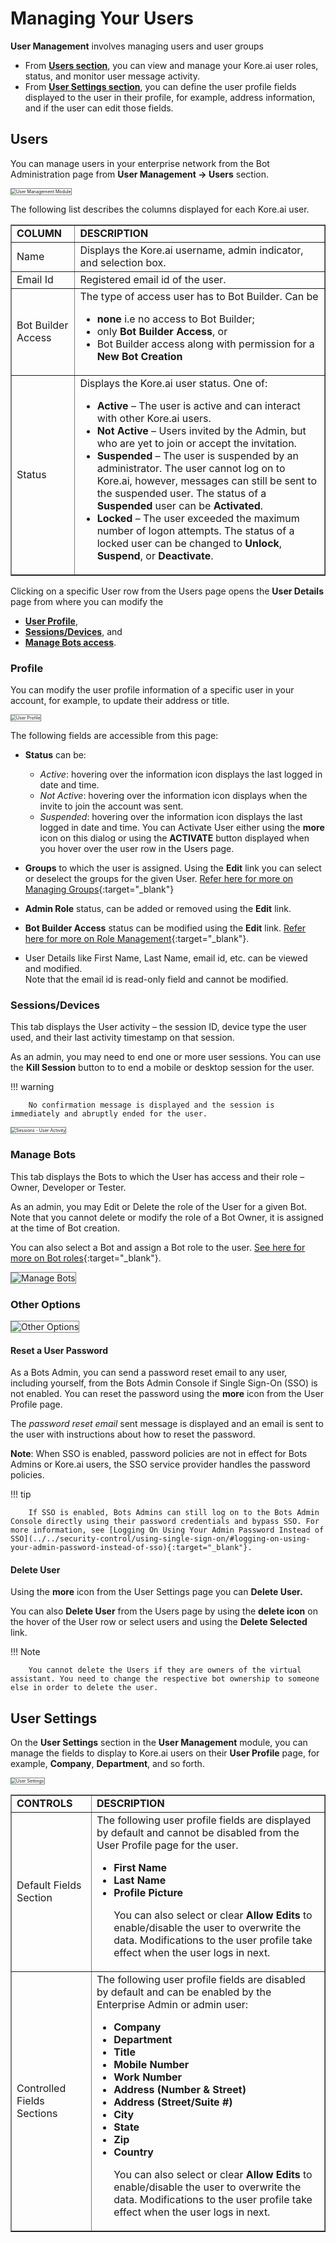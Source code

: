 # Managing Your Users

**User Management** involves managing users and user groups

* From **[Users section](#users)**, you can view and manage your Kore.ai user roles, status, and monitor user message activity.
* From **[User Settings section](#user-settings)**, you can define the user profile fields displayed to the user in their profile, for example, address information, and if the user can edit those fields.


## Users

You can manage users in your enterprise network from the Bot Administration page from **User Management -> Users** section.

<img src="../images/bac-users.png" alt="User Management Module" title="User Management Module" style="border: 1px solid gray;zoom:50%;"/>


The following list describes the columns displayed for each Kore.ai user.


<table border="1">
  <tr>
   <td><strong>COLUMN</strong>
   </td>
   <td><strong>DESCRIPTION</strong>
   </td>
  </tr>
  <tr>
   <td>Name
   </td>
   <td>Displays the Kore.ai username, admin indicator, and selection box.
   </td>
  </tr>
  <tr>
   <td>Email Id
   </td>
   <td>Registered email id of the user.
   </td>
  </tr>
  <tr>
   <td>Bot Builder Access
   </td>
   <td>The type of access user has to Bot Builder. Can be
<ul>

<li><strong>none</strong> i.e no access to Bot Builder;

<li>only <strong>Bot Builder Access</strong>, or

<li>Bot Builder access along with permission for a <strong>New Bot Creation</strong>
</li>
</ul>
   </td>
  </tr>
  <tr>
   <td>Status
   </td>
   <td>Displays the Kore.ai user status. One of:
<ul>

<li><strong>Active</strong> – The user is active and can interact with other Kore.ai users.

<li><strong>Not Active</strong> – Users invited by the Admin, but who are yet to join or accept the invitation.

<li><strong>Suspended</strong> – The user is suspended by an administrator. The user cannot log on to Kore.ai, however, messages can still be sent to the suspended user. The status of a <strong>Suspended </strong>user can be <strong>Activated</strong>.

<li><strong>Locked</strong> – The user exceeded the maximum number of logon attempts. The status of a locked user can be changed to <strong>Unlock</strong>, <strong>Suspend</strong>, or <strong>Deactivate</strong>.
</li>
</ul>
   </td>
  </tr>
</table>


Clicking on a specific User row from the Users page opens the **User Details** page from where you can modify the



* **[User Profile](#profile)**,
* **[Sessions/Devices](#sessionsdevices)**, and
* **[Manage Bots access](#manage-bots)**.


### Profile

You can modify the user profile information of a specific user in your account, for example, to update their address or title.

<img src="../images/bac-users-profile.png" alt="User Profile" title="User Profile" style="border: 1px solid gray;zoom:50%;"/>


The following fields are accessible from this page:

* **Status** can be:
    * _Active_: hovering over the information icon displays the last logged in date and time.
    * _Not Active_: hovering over the information icon displays when the invite to join the account was sent.
    * _Suspended_: hovering over the information icon displays the last logged in date and time. You can Activate User either using the **more** icon on this dialog or using the **ACTIVATE** button displayed when you hover over the user row in the Users page.

* **Groups** to which the user is assigned. Using the **Edit** link you can select or deselect the groups for the given User. [Refer here for more on Managing Groups](../managing-your-groups){:target="_blank"}
* **Admin Role** status, can be added or removed using the **Edit** link.
* **Bot Builder Access** status can be modified using the **Edit** link. [Refer here for more on Role Management](../role-management){:target="_blank"}.
* User Details like First Name, Last Name, email id, etc. can be viewed and modified.  
Note that the email id is read-only field and cannot be modified.


### Sessions/Devices

This tab displays the User activity – the session ID, device type the user used, and their last activity timestamp on that session.

As an admin, you may need to end one or more user sessions. You can use the **Kill Session** button to to end a mobile or desktop session for the user.

!!! warning

        No confirmation message is displayed and the session is immediately and abruptly ended for the user.


<img src="../images/bac-users-sessions.png" alt="Sessions - User Activity" title="Sessions - User Activity" style="border: 1px solid gray;zoom:50%;"/>


### Manage Bots

This tab displays the Bots to which the User has access and their role – Owner, Developer or Tester.

As an admin, you may Edit or Delete the role of the User for a given Bot. Note that you cannot delete or modify the role of a Bot Owner, it is assigned at the time of Bot creation.

You can also select a Bot and assign a Bot role to the user. [See here for more on Bot roles](../role-management/#bot-roles){:target="_blank"}.

<img src="../images/bac-manage-bots.png" alt="Manage Bots" title="Manage Bots" style="border: 1px solid gray;"/>


### Other Options

<img src="../images/bac-users-more.png" alt="Other Options" title="Other Options" style="border: 1px solid gray;"/>



#### Reset a User Password

As a Bots Admin, you can send a password reset email to any user, including yourself, from the Bots Admin Console if Single Sign-On (SSO) is not enabled. You can reset the password using the **more** icon from the User Profile page.

The _password reset email_ sent message is displayed and an email is sent to the user with instructions about how to reset the password.

**Note**: When SSO is enabled, password policies are not in effect for Bots Admins or Kore.ai users, the SSO service provider handles the password policies.

!!! tip

        If SSO is enabled, Bots Admins can still log on to the Bots Admin Console directly using their password credentials and bypass SSO. For more information, see [Logging On Using Your Admin Password Instead of SSO](../../security-control/using-single-sign-on/#logging-on-using-your-admin-password-instead-of-sso){:target="_blank"}.


#### Delete User

Using the **more** icon from the User Settings page you can **Delete User.**

You can also **Delete User** from the Users page by using the **delete icon** on the hover of the User row or select users and using the **Delete Selected** link.

!!! Note

        You cannot delete the Users if they are owners of the virtual assistant. You need to change the respective bot ownership to someone else in order to delete the user.


## User Settings

On the **User Settings** section in the **User Management** module, you can manage the fields to display to Kore.ai users on their **User Profile** page, for example, **Company**, **Department**, and so forth.

<img src="../images/bac-user-settings.png" alt="User Settings" title="User Settings" style="border: 1px solid gray;zoom:50%;"/>


<table border="1">
  <tr>
   <td><strong>CONTROLS</strong>
   </td>
   <td><strong>DESCRIPTION</strong>
   </td>
  </tr>
  <tr>
   <td>Default Fields Section
   </td>
   <td>The following user profile fields are displayed by default and cannot be disabled from the User Profile page for the user.
<ul>

<li><strong>First Name</strong>

<li><strong>Last Name</strong>

<li><strong>Profile Picture</strong>

<p>
You can also select or clear <strong>Allow Edits</strong> to enable/disable the user to overwrite the data. Modifications to the user profile take effect when the user logs in next.
</li>
</ul>
   </td>
  </tr>
  <tr>
   <td>Controlled Fields Sections
   </td>
   <td>The following user profile fields are disabled by default and can be enabled by the Enterprise Admin or admin user:
<ul>

<li><strong>Company</strong>

<li><strong>Department</strong>

<li><strong>Title</strong>

<li><strong>Mobile Number</strong>

<li><strong>Work Number</strong>

<li><strong>Address (Number & Street)</strong>

<li><strong>Address (Street/Suite #)</strong>

<li><strong>City</strong>

<li><strong>State</strong>

<li><strong>Zip</strong>

<li><strong>Country</strong>

<p>
You can also select or clear <strong>Allow Edits</strong> to enable/disable the user to overwrite the data. Modifications to the user profile take effect when the user logs in next.
</li>
</ul>
   </td>
  </tr>
</table>
